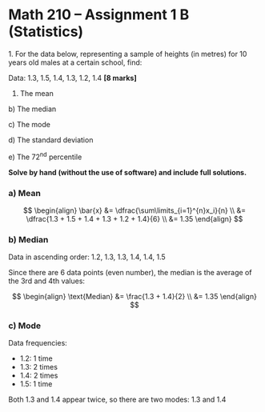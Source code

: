 # Math 210 – Assignment 1 B (Statistics)

1\. For the data below, representing a sample of heights (in metres) for
10 years old males at a certain school, find:

Data: 1.3, 1.5, 1.4, 1.3, 1.2, 1.4 **\[8 marks\]**

1)  The mean

b\) The median

c\) The mode

d\) The standard deviation

e\) The 72<sup>nd</sup> percentile

**Solve by hand (without the use of software) and include full
solutions.**

### a) Mean

$$
\begin{align}
\bar{x}
&= \dfrac{\sum\limits_{i=1}^{n}x_i}{n} \\
&= \dfrac{1.3 + 1.5 + 1.4 + 1.3 + 1.2 + 1.4}{6} \\
&= 1.35
\end{align}
$$

### b) Median

Data in ascending order: 1.2, 1.3, 1.3, 1.4, 1.4, 1.5

Since there are 6 data points (even number), the median is the average
of the 3rd and 4th values:

$$
\begin{align}
\text{Median}
&= \frac{1.3 + 1.4}{2} \\
&= 1.35
\end{align}
$$

### c) Mode

Data frequencies:

- 1.2: 1 time
- 1.3: 2 times
- 1.4: 2 times
- 1.5: 1 time

Both 1.3 and 1.4 appear twice, so there are two modes: 1.3 and 1.4
